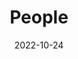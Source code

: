 ---
title: People
date: 2022-10-24

type: landing

sections:
  - block: people
    content:
      title: Meet the Team
      # Choose which groups/teams of users to display.
      #   Edit `user_groups` in each user's profile to add them to one or more of these groups.
      user_groups:
          - Principal Investigators
          - Professor
          - Grad Students
          - Administration
          - PhD
          - Master
          - Undergraduate
      sort_by: Params.last_name
      sort_ascending: true
    design:
      show_interests: false
      show_role: true
      show_social: true
---